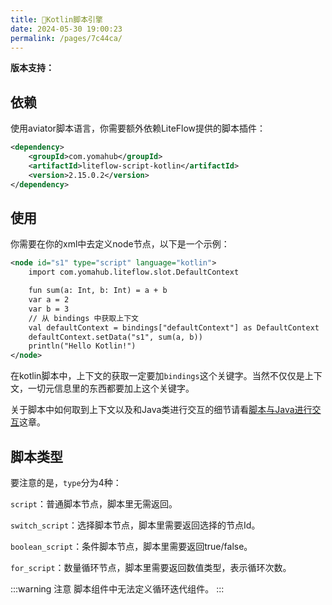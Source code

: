 ```yaml
---
title: 🥠Kotlin脚本引擎
date: 2024-05-30 19:00:23
permalink: /pages/7c44ca/
---
```


**版本支持：**<Badge text="v2.12.1+" vertical="middle"/>

## 依赖

使用aviator脚本语言，你需要额外依赖LiteFlow提供的脚本插件：

```xml
<dependency>
    <groupId>com.yomahub</groupId>
    <artifactId>liteflow-script-kotlin</artifactId>
    <version>2.15.0.2</version>
</dependency>
```

## 使用

你需要在你的xml中去定义node节点，以下是一个示例：

```xml
<node id="s1" type="script" language="kotlin">
    import com.yomahub.liteflow.slot.DefaultContext

    fun sum(a: Int, b: Int) = a + b
    var a = 2
    var b = 3
    // 从 bindings 中获取上下文
    val defaultContext = bindings["defaultContext"] as DefaultContext
    defaultContext.setData("s1", sum(a, b))
    println("Hello Kotlin!")
</node>
```

在kotlin脚本中，上下文的获取一定要加`bindings`这个关键字。当然不仅仅是上下文，一切元信息里的东西都要加上这个关键字。

关于脚本中如何取到上下文以及和Java类进行交互的细节请看[脚本与Java进行交互](/pages/d861c8/)这章。

## 脚本类型

要注意的是，`type`分为4种：

`script`：普通脚本节点，脚本里无需返回。

`switch_script`：选择脚本节点，脚本里需要返回选择的节点Id。

`boolean_script`：条件脚本节点，脚本里需要返回true/false。

`for_script`：数量循环节点，脚本里需要返回数值类型，表示循环次数。

:::warning 注意
脚本组件中无法定义循环迭代组件。
:::

